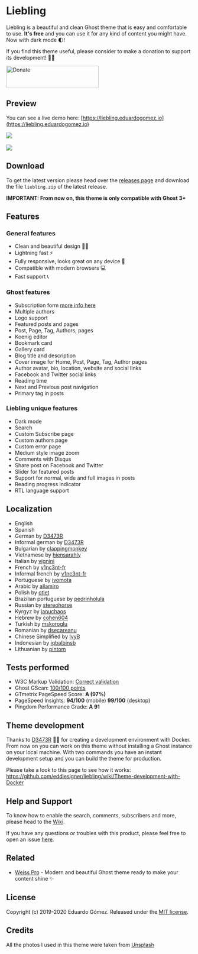 # Liebling

Liebling is a beautiful and clean Ghost theme that is easy and comfortable to use. **It's free** and you can use it for any kind of content you might have. Now with dark mode 🌓!

If you find this theme useful, please consider to make a donation to support its development! 🙏🏼

<a href="https://www.buymeacoffee.com/eddiesigner" target="_blank"><img src="https://res.cloudinary.com/edev/image/upload/v1583011476/button_y8hgt8.png" alt="Donate" style="width: 250px !important; height: 60px !important;" width="250" height="60"></a>

## Preview

You can see a live demo here: [https://liebling.eduardogomez.io](https://liebling.eduardogomez.io)

![](https://res.cloudinary.com/edev/image/upload/v1583792928/liebling/liebling-promo-desktop.jpg)
<br><br>
![](https://res.cloudinary.com/edev/image/upload/v1570370297/liebling/liebling-promo-mobile.jpg)

## Download

To get the latest version please head over the [releases page](https://github.com/eddiesigner/liebling/releases) and download the file `liebling.zip` of the latest release.

**IMPORTANT: From now on, this theme is only compatible with Ghost 3+**

## Features

### General features

* Clean and beautiful design 💅🏼
* Lightning fast ⚡️
* Fully responsive, looks great on any device 📱
* Compatible with modern browsers 💻
* Fast support 📞

### Ghost features

* Subscription form [more info here](https://github.com/eddiesigner/liebling/wiki/How-to-enable-subscribers)
* Multiple authors
* Logo support
* Featured posts and pages
* Post, Page, Tag, Authors, pages
* Koenig editor
* Bookmark card
* Gallery card
* Blog title and description
* Cover image for Home, Post, Page, Tag, Author pages
* Author avatar, bio, location, website and social links
* Facebook and Twitter social links
* Reading time
* Next and Previous post navigation
* Primary tag in posts

### Liebling unique features

* Dark mode
* Search
* Custom Subscribe page
* Custom authors page
* Custom error page
* Medium style image zoom
* Comments with Disqus
* Share post on Facebook and Twitter
* Slider for featured posts
* Support for normal, wide and full images in posts
* Reading progress indicator
* RTL language support

## Localization

* English
* Spanish
* German by [D3473R](https://github.com/D3473R)
* Informal german by [D3473R](https://github.com/D3473R)
* Bulgarian by [clappingmonkey](https://github.com/clappingmonkey)
* Vietnamese by [hiensarahly](https://github.com/hiensarahly)
* Italian by [vignini](https://github.com/vignini)
* French by [v1nc3nt-fr](https://github.com/v1nc3nt-fr)
* Informal french by [v1nc3nt-fr](https://github.com/v1nc3nt-fr)
* Portuguese by [ivomota](https://github.com/ivomota)
* Arabic by [allamiro](https://github.com/allamiro)
* Polish by [otlet](https://github.com/otlet)
* Brazilian portuguese by [pedrinholula](https://github.com/pedrinholula)
* Russian by [stereohorse](https://github.com/stereohorse)
* Kyrgyz by [januchaos](https://github.com/januchaos)
* Hebrew by [cohen604](https://github.com/cohen604)
* Turkish by [mskoroglu](https://github.com/mskoroglu)
* Romanian by [dsecareanu](https://github.com/dsecareanu)
* Chinese Simplified by [IvyB](https://github.com/IvyB)
* Indonesian by [iqbalbinsb](https://github.com/iqbalbinsb)
* Lithuanian by [pintom](https://github.com/pintom)

## Tests performed

* W3C Markup Validation: [Correct validation](https://validator.w3.org/nu/?doc=https%3A%2F%2Fliebling.eduardogomez.io%2F)
* Ghost GScan: [100/100 points](https://gscan.ghost.org/)
* GTmetrix PageSpeed Score: **A (97%)**
* PageSpeed Insights: **94/100** (mobile) **99/100** (desktop)
* Pingdom Performance Grade: **A 91**

## Theme development

Thanks to [D3473R](https://github.com/D3473R) 💪🏼 for creating a development environment with Docker. From now on you can work on this theme without installing a Ghost instance on your local machine. With two commands you have an instant development setup and you can build the theme for production.

Please take a look to this page to see how it works: https://github.com/eddiesigner/liebling/wiki/Theme-development-with-Docker

## Help and Support

To know how to enable the search, comments, subscribers and more, please head to the [Wiki](https://github.com/eddiesigner/liebling/wiki).

If you have any questions or troubles with this product, please feel free to open an issue [here](https://github.com/eddiesigner/liebling/issues).

## Related

* [Weiss Pro](https://blog.eduardogomez.io/weiss-pro-modern-and-clean-ghost-theme/) - Modern and beautiful Ghost theme ready to make your content shine ✨

## License

Copyright (c) 2019-2020 Eduardo Gómez. Released under the [MIT license](https://github.com/eddiesigner/liebling/blob/master/LICENSE).

## Credits

All the photos I used in this theme were taken from [Unsplash](https://unsplash.com)
